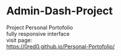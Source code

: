 # Admin-Dash-Project
Project Personal Portofolio	<br>
fully responsive interface <br>
visit page: <br>
https://0red0.github.io/Personal-Portofolio/

